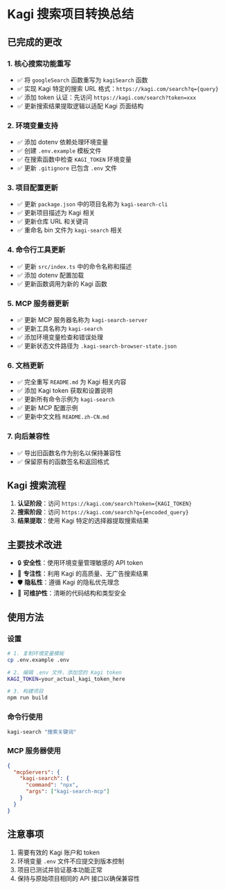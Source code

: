 # Kagi 搜索项目转换总结

## 已完成的更改

### 1. 核心搜索功能重写
- ✅ 将 `googleSearch` 函数重写为 `kagiSearch` 函数
- ✅ 实现 Kagi 特定的搜索 URL 格式：`https://kagi.com/search?q={query}`
- ✅ 添加 token 认证：先访问 `https://kagi.com/search?token=xxx`
- ✅ 更新搜索结果提取逻辑以适配 Kagi 页面结构

### 2. 环境变量支持
- ✅ 添加 dotenv 依赖处理环境变量
- ✅ 创建 `.env.example` 模板文件
- ✅ 在搜索函数中检查 `KAGI_TOKEN` 环境变量
- ✅ 更新 `.gitignore` 已包含 `.env` 文件

### 3. 项目配置更新
- ✅ 更新 `package.json` 中的项目名称为 `kagi-search-cli`
- ✅ 更新项目描述为 Kagi 相关
- ✅ 更新仓库 URL 和关键词
- ✅ 重命名 bin 文件为 `kagi-search` 相关

### 4. 命令行工具更新
- ✅ 更新 `src/index.ts` 中的命令名称和描述
- ✅ 添加 dotenv 配置加载
- ✅ 更新函数调用为新的 Kagi 函数

### 5. MCP 服务器更新
- ✅ 更新 MCP 服务器名称为 `kagi-search-server`
- ✅ 更新工具名称为 `kagi-search`
- ✅ 添加环境变量检查和错误处理
- ✅ 更新状态文件路径为 `.kagi-search-browser-state.json`

### 6. 文档更新
- ✅ 完全重写 `README.md` 为 Kagi 相关内容
- ✅ 添加 Kagi token 获取和设置说明
- ✅ 更新所有命令示例为 `kagi-search`
- ✅ 更新 MCP 配置示例
- ✅ 更新中文文档 `README.zh-CN.md`

### 7. 向后兼容性
- ✅ 导出旧函数名作为别名以保持兼容性
- ✅ 保留原有的函数签名和返回格式

## Kagi 搜索流程

1. **认证阶段**：访问 `https://kagi.com/search?token={KAGI_TOKEN}`
2. **搜索阶段**：访问 `https://kagi.com/search?q={encoded_query}`
3. **结果提取**：使用 Kagi 特定的选择器提取搜索结果

## 主要技术改进

- 🔒 **安全性**：使用环境变量管理敏感的 API token
- 🎯 **专注性**：利用 Kagi 的高质量、无广告搜索结果
- 🛡️ **隐私性**：遵循 Kagi 的隐私优先理念
- 🔧 **可维护性**：清晰的代码结构和类型安全

## 使用方法

### 设置
```bash
# 1. 复制环境变量模板
cp .env.example .env

# 2. 编辑 .env 文件，添加您的 Kagi token
KAGI_TOKEN=your_actual_kagi_token_here

# 3. 构建项目
npm run build
```

### 命令行使用
```bash
kagi-search "搜索关键词"
```

### MCP 服务器使用
```json
{
  "mcpServers": {
    "kagi-search": {
      "command": "npx",
      "args": ["kagi-search-mcp"]
    }
  }
}
```

## 注意事项

1. 需要有效的 Kagi 账户和 token
2. 环境变量 `.env` 文件不应提交到版本控制
3. 项目已测试并验证基本功能正常
4. 保持与原始项目相同的 API 接口以确保兼容性
